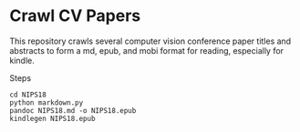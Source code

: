 # Crawl CV Papers

This repository crawls several computer vision conference paper titles and
abstracts to form a md, epub, and mobi format for reading, especially for
kindle.

Steps
```
cd NIPS18
python markdown.py
pandoc NIPS18.md -o NIPS18.epub
kindlegen NIPS18.epub
```
